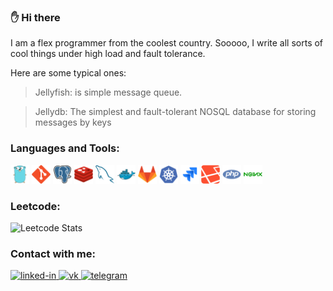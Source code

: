 ### :raised_hand: Hi there 
I am a flex programmer from the coolest country. Sooooo, I write all sorts of cool things under high load and fault tolerance.

Here are some typical ones:

>Jellyfish: is simple message queue.

>Jellydb: The simplest and fault-tolerant NOSQL database for storing messages by keys

### Languages and Tools:
<div id="badges">
    <img src="https://github.com/devicons/devicon/blob/master/icons/go/go-original.svg" alt="go" width="30"/>
    <img src="https://github.com/devicons/devicon/blob/master/icons/git/git-original.svg" alt="git" width="30" />
    <img src="https://github.com/devicons/devicon/blob/master/icons/postgresql/postgresql-original.svg" alt="postgresql" width="30"/>
    <img src="https://github.com/devicons/devicon/blob/master/icons/redis/redis-original.svg" alt="redis" width="30"/>
    <img src="https://github.com/devicons/devicon/blob/master/icons/mysql/mysql-original.svg" alt="mysql" width="30"/>
    <img src="https://github.com/devicons/devicon/blob/master/icons/docker/docker-original.svg" alt="docker" width="30"/>
    <img src="https://github.com/devicons/devicon/blob/master/icons/gitlab/gitlab-original.svg" alt="gitlab" width="30"/>
    <img src="https://github.com/devicons/devicon/blob/master/icons/kubernetes/kubernetes-plain.svg" alt="k8s" width="30">
    <img src="https://github.com/devicons/devicon/blob/master/icons/jira/jira-original.svg" alt="jira" width="30"/>
    <img src="https://github.com/devicons/devicon/blob/master/icons/laravel/laravel-plain.svg" alt="laravel" width="30"/>
    <img src="https://github.com/devicons/devicon/blob/master/icons/php/php-plain.svg" alt="php" width="30">
    <img src="https://github.com/devicons/devicon/blob/master/icons/nginx/nginx-original.svg" alt="nginx" width="30"/>
</div>

### Leetcode:
![Leetcode Stats](https://leetcard.jacoblin.cool/usmanbaibikov?theme=nord)

### Contact with me:
<div id="badges">
  <a href="https://linkedin.com/in/usman-baibikov-9b072422b">
    <img src="https://img.shields.io/badge/LinkedIn-blue?logo=linkedin&logoColor=white&style=for-the-badge" alt="linked-in"/>
  </a>
  <a href="https://vk.com/usmanbaibikov">
    <img src="https://img.shields.io/badge/VK-blue?logo=vk&logoColor=white&style=for-the-badge" alt="vk"/>
  </a>
  <a href="https://t.me/usman_baibikov">
    <img src="https://img.shields.io/badge/telegram-blue?logo=telegram&logoColor=white&style=for-the-badge" alt="telegram"/>
  </a>
</div>
